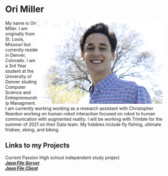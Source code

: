 
# Ori Miller

<img align="right" src="Ori_Picture.jpg" width="400" height="266"> My name is Ori Miller. I am originally from St. Louis, Missouri but currently reside in Denver, Colorado. I am a 3rd Year student at the University of Denver studing Computer Science and Entrepreneurship Managment. I am currently working working as a research assistant with Christopher Reardon working on human-robot interaction focused on robot to human communication with augmented reality. I will be working with Trimble for the summer of 2021 on their Data team. My hobbies include fly fishing, ultimate frisbee, skiing, and biking. 

## Links to my Projects
Current Passion
High school independent study project
<br>***[Java File Server](https://github.com/OriMiller/javafileserver)***
<br>***[Java File Client](https://github.com/OriMiller/javafileclient)***
